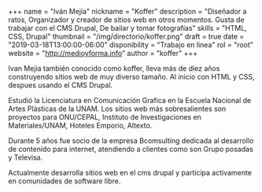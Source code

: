 +++
name = "Iván Mejía"
nickname = "Koffer"
description = "Diseñador a ratos, Organizador y creador de sitios web en otros momentos. Gusta de trabajar con el CMS Drupal, De bailar y tomar fotografías"
skills = "HTML, CSS, Drupal"
thumbnail = "/img/directorio/koffer.png"
draft = true
date = "2019-03-18T13:00:00-06:00"
disponibility = "Trabajo en linea"
rol = "root"
website = "http://medioyforma.info"
author = "koffer"
+++

Ivan Mejia también conocido como koffer, lleva más de diez años construyendo sitios web de muy diverso tamaño. Al inicio con HTML y CSS, despues usando el CMS Drupal.

Estudió la Licenciatura en Comunicación Grafica en la Escuela Nacional de Artes Plásticas de la UNAM. Los sitios web más sobresalientes son proyectos para ONU/CEPAL, Instituto de Investigaciones en Materiales/UNAM, Hoteles Emporio, Altexto.

Durante 5 años fue socio de la empresa Bcomsulting dedicada al desarrollo de contenido para internet, atendiendo a clientes como son 
Grupo posadas y Televisa.

Actualmente desarrolla sitios web en el cms drupal y participa activamente en comunidades de software libre.
